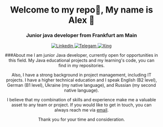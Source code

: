 <div id="header" align="center">
    <h1>Welcome to my repo👋, My name is Alex 🙂</h1>
    <h3>Junior java developer from Frankfurt am Main</h3>
<div>
<a href="https://www.linkedin.com/in/oleksii-nesterov-901769128/">
    <img src="https://img.shields.io/badge/LinkedIn-blue?style=for-the-badge&logo=linkedin&logoColor=white" alt="Linkedin"/>
</a>
<a href="https://t.me/OleksiiNesterov">
    <img src="https://img.shields.io/badge/Telegram-blue?style=for-the-badge&logo=telegram&logoColor=white" alt="Telegam"/>
</a>
<a href="https://www.xing.com/profile/Oleksii_Nesterov2/cv">
    <img src="https://img.shields.io/badge/Xing-green?style=for-the-badge&logo=xing&logoColor=white" alt="Xing"/>
</a>

###About me
I am junior Java developer, currently open for opportunities in this field. My Java educational projects and my learning's code, you can find in my repositories.

Also, I have a strong background in project management, including IT projects. I have a higher technical education and I speak English (B2 level), German (B1 level), Ukraine (my native language), and Russian (my second native language).

I believe that my combination of skills and experience make me a valuable asset to any team or project. If you would like to get in touch, you can always reach me via [email](mailto:nesterov.alexsey@gmail.com). 

Thank you for your time and consideration.

<!--
**NesterovAlexsey/NesterovAlexsey** is a ✨ _special_ ✨ repository because its `README.md` (this file) appears on your GitHub profile.

Here are some ideas to get you started:

- 🔭 I’m currently working on ...
- 🌱 I’m currently learning ...
- 👯 I’m looking to collaborate on ...
- 🤔 I’m looking for help with ...
- 💬 Ask me about ...
- 📫 How to reach me: ...
- 😄 Pronouns: ...
- ⚡ Fun fact: ...
-->
